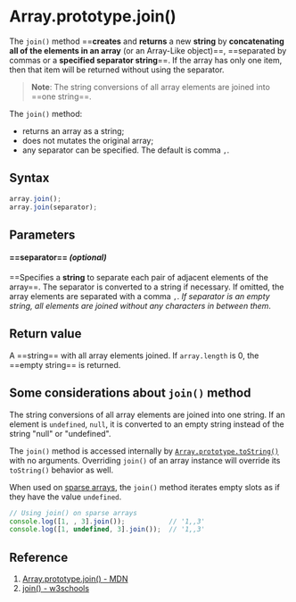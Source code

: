 # Array.prototype.join()

The `join()` method ==**creates** and **returns** a new **string** by **concatenating all of the elements in an array** (or an Array-Like object)==, ==separated by commas or a **specified separator string**==. If the array has only one item, then that item will be returned without using the separator.

> **Note**: The string conversions of all array elements are joined into ==one string==.

The `join()` method:

- returns an array as a string;
- does not mutates the original array;
- any separator can be specified. The default is comma `,`.

## Syntax

```js
array.join();
array.join(separator);
```

## Parameters

#### ==**separator**== _(optional)_

==Specifies a **string** to separate each pair of adjacent elements of the array==. The separator is converted to a string if necessary. If omitted, the array elements are separated with a comma `,`. _If separator is an empty string, all elements are joined without any characters in between them_.

## Return value

A ==string== with all array elements joined. If `array.length` is 0, the ==empty string== is returned.

## Some considerations about `join()` method

The string conversions of all array elements are joined into one string. If an element is `undefined`, `null`, it is converted to an empty string instead of the string "null" or "undefined".

The `join()` method is accessed internally by [`Array.prototype.toString()`](https://developer.mozilla.org/en-US/docs/Web/JavaScript/Reference/Global_Objects/Array/toString) with no arguments. Overriding `join()` of an array instance will override its `toString()` behavior as well.

When used on [sparse arrays](https://developer.mozilla.org/en-US/docs/Web/JavaScript/Guide/Indexed_collections#sparse_arrays), the `join()` method iterates empty slots as if they have the value `undefined`.

```js
// Using join() on sparse arrays
console.log([1, , 3].join());			// '1,,3'
console.log([1, undefined, 3].join());	// '1,,3'
```

## Reference

1. [Array.prototype.join() - MDN](https://developer.mozilla.org/en-US/docs/Web/JavaScript/Reference/Global_Objects/Array/join)
2. [join() - w3schools](https://www.w3schools.com/jsref/jsref_join.asp)
